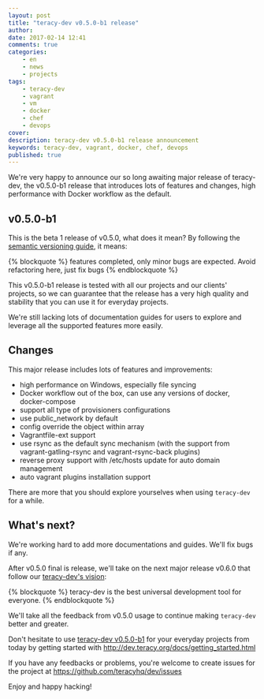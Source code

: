 ```yaml
---
layout: post
title: "teracy-dev v0.5.0-b1 release"
author: 
date: 2017-02-14 12:41
comments: true
categories:
    - en
    - news
    - projects
tags:
    - teracy-dev
    - vagrant
    - vm
    - docker
    - chef
    - devops
cover: 
description: teracy-dev v0.5.0-b1 release announcement
keywords: teracy-dev, vagrant, docker, chef, devops
published: true
---
```


We're very happy to announce our so long awaiting major release of teracy-dev, the v0.5.0-b1 release 
that introduces lots of features and changes, high performance with Docker workflow as the default.

<!-- more -->

## v0.5.0-b1

This is the beta 1 release of v0.5.0, what does it mean? By following the
[semantic versioning guide](http://dev.teracy.org/docs/semantic_versioning.html), it means:

{% blockquote %}
features completed, only minor bugs are expected. Avoid refactoring here, just fix bugs
{% endblockquote %}

This v0.5.0-b1 release is tested with all our projects and our clients' projects, so we can guarantee
that the release has a very high quality and stability that you can use it for everyday projects.

We're still lacking lots of documentation guides for users to explore and leverage all the supported
features more easily.

## Changes

This major release includes lots of features and improvements:

- high performance on Windows, especially file syncing
- Docker workflow out of the box, can use any versions of docker, docker-compose
- support all type of provisioners configurations
- use public_network by default
- config override the object within array
- Vagrantfile-ext support
- use rsync as the default sync mechanism (with the support from vagrant-gatling-rsync and
  vagrant-rsync-back plugins)
- reverse proxy support with /etc/hosts update for auto domain management
- auto vagrant plugins installation support

There are more that you should explore yourselves when using ``teracy-dev`` for a while.


## What's next?

We're working hard to add more documentations and guides. We'll fix bugs if any.

After v0.5.0 final is release, we'll take on the next major release v0.6.0 that follow our
[teracy-dev's vision](/2016/08/19/teracy-dev-vision/):

{% blockquote %}
teracy-dev is the best universal development tool for everyone.
{% endblockquote %}

We'll take all the feedback from v0.5.0 usage to continue making `teracy-dev` better and greater.

Don't hesitate to use [teracy-dev v0.5.0-b1](https://github.com/teracyhq/dev) for your everyday
projects from today by getting started with http://dev.teracy.org/docs/getting_started.html

If you have any feedbacks or problems, you're welcome to create issues for the project at
https://github.com/teracyhq/dev/issues

Enjoy and happy hacking!
